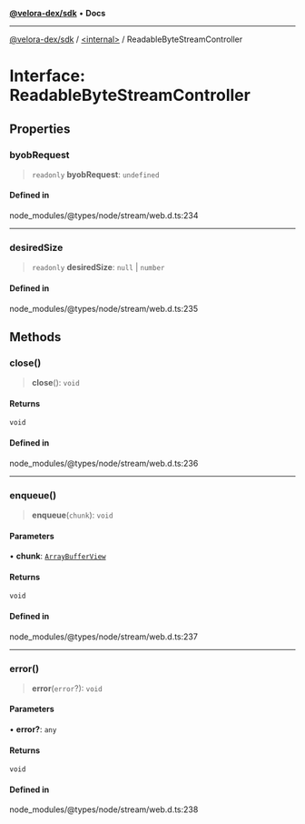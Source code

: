 [**@velora-dex/sdk**](../../README.md) • **Docs**

***

[@velora-dex/sdk](../../globals.md) / [\<internal\>](../README.md) / ReadableByteStreamController

# Interface: ReadableByteStreamController

## Properties

### byobRequest

> `readonly` **byobRequest**: `undefined`

#### Defined in

node\_modules/@types/node/stream/web.d.ts:234

***

### desiredSize

> `readonly` **desiredSize**: `null` \| `number`

#### Defined in

node\_modules/@types/node/stream/web.d.ts:235

## Methods

### close()

> **close**(): `void`

#### Returns

`void`

#### Defined in

node\_modules/@types/node/stream/web.d.ts:236

***

### enqueue()

> **enqueue**(`chunk`): `void`

#### Parameters

• **chunk**: [`ArrayBufferView`](ArrayBufferView.md)

#### Returns

`void`

#### Defined in

node\_modules/@types/node/stream/web.d.ts:237

***

### error()

> **error**(`error`?): `void`

#### Parameters

• **error?**: `any`

#### Returns

`void`

#### Defined in

node\_modules/@types/node/stream/web.d.ts:238
